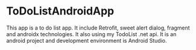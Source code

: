 # ToDoListAndroidApp

This app is a to do list app. It include Retrofit, sweet alert dialog, fragment and androidx technologies. It also using my TodoList .net
api. 
It is an android project and development environment is Android Studio. 
